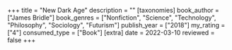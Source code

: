 +++
title = "New Dark Age"
description = ""
[taxonomies]
book_author = ["James Bridle"] 
book_genres = ["Nonfiction", "Science", "Technology", "Philosophy", "Sociology", "Futurism"]
publish_year = ["2018"]
my_rating = ["4"]
consumed_type = ["Book"]
[extra]
date = 2022-03-10
reviewed = false
+++

